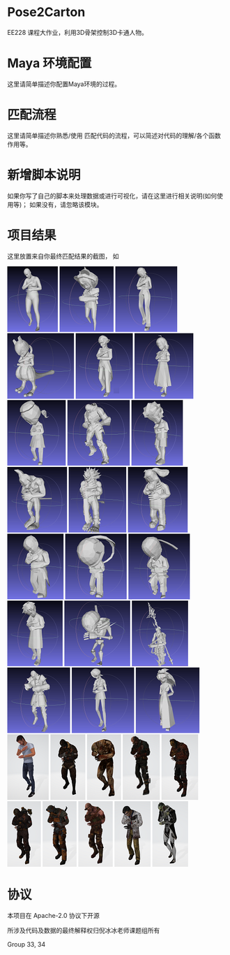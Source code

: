 # Pose2Carton 

EE228 课程大作业，利用3D骨架控制3D卡通人物。



# Maya 环境配置

这里请简单描述你配置Maya环境的过程。



# 匹配流程

这里请简单描述你熟悉/使用 匹配代码的流程，可以简述对代码的理解/各个函数作用等。



# 新增脚本说明

如果你写了自己的脚本来处理数据或进行可视化，请在这里进行相关说明(如何使用等)； 如果没有，请忽略该模块。


# 项目结果

这里放置来自你最终匹配结果的截图， 如

![image](../img/00.png)
![image](../img/01.png)
![image](../img/02.png)
![image](../img/03.png)
![image](../img/04.png)
![image](../img/05.png)
![image](../img/06.png)
![image](../img/07.png)
![image](../img/08.png)
![image](../img/09.png)
![image](../img/10.png)
![image](../img/11.png)
![image](../img/12.png)
![image](../img/13.png)
![image](../img/14.png)
![image](../img/15.png)
![image](../img/16.png)
![image](../img/17.png)
![image](../img/18.png)
![image](../img/19.png)
![image](../img/20.png)
![image](../img/21.png)
![image](../img/22.png)
![image](../img/23.png)
![image](../img/24.png)
![image](../img/25.png)
![image](../img/26.png)
![image](../img/27.png)
![image](../img/28.png)
![image](../img/29.png)
![image](../img/30.png)



# 协议 
本项目在 Apache-2.0 协议下开源

所涉及代码及数据的最终解释权归倪冰冰老师课题组所有

Group 33, 34
